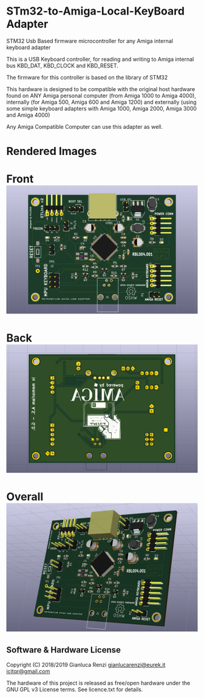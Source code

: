 STm32-to-Amiga-Local-KeyBoard Adapter
=====================================

STM32 Usb Based firmware microcontroller for any Amiga internal keyboard adapter

This is a USB Keyboard controller, for reading and writing to Amiga internal bus KBD_DAT, KBD_CLOCK and KBD_RESET.

The firmware for this controller is based on the library of STM32

This hardware is designed to be compatible with the original host
hardware found on ANY Amiga personal computer (from Amiga 1000 to Amiga 4000),
internally (for Amiga 500, Amiga 600 and Amiga 1200) and externally (using some
simple keyboard adapters with Amiga 1000, Amiga 2000, Amiga 3000 and Amiga 4000)

Any Amiga Compatible Computer can use this adapter as well.

# Rendered Images
# Front[![](hw/AmigaKeyboardAdapters/StandAlone-Adapter/images/StandAlone-Adapter-f.png "Board Front")](#features)
# Back[![](hw/AmigaKeyboardAdapters/StandAlone-Adapter/images/StandAlone-Adapter-b.png "Board Back")](#features)
# Overall[![](hw/AmigaKeyboardAdapters/StandAlone-Adapter/images/StandAlone-Adapter.png "Board Overall")](#features)

Software & Hardware License
---------------------------
Copyright (C) 2018/2019 Gianluca Renzi <gianlucarenzi@eurek.it> <icjtqr@gmail.com>

The hardware of this project is released as free/open hardware under the
GNU GPL v3 License terms. See licence.txt for details.


